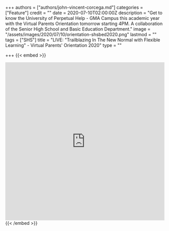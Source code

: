 +++
authors = ["authors/john-vincent-corcega.md"]
categories = ["Feature"]
credit = ""
date = 2020-07-10T02:00:00Z
description = "Get to know the University of Perpetual Help - GMA Campus this academic year with the Virtual Parents Orientation tomorrow starting 4PM. A collaboration of the Senior High School and Basic Education Department."
image = "/assets/images/2020/07/10/orientation-shsbed2020.png"
lastmod = ""
tags = ["SHS"]
title = "LIVE: \"Trailblazing In The New Normal with Flexible Learning\" - Virtual Parents' Orientation 2020"
type = ""

+++
{{< embed >}}
<iframe src="https://www.facebook.com/plugins/post.php?href=https%3A%2F%2Fwww.facebook.com%2FPerpetualToday%2Fposts%2F295511635143533&width=500" width="500" height="496" style="border:none;overflow:hidden" scrolling="no" frameborder="0" allowTransparency="true"></iframe>
{{< /embed >}}